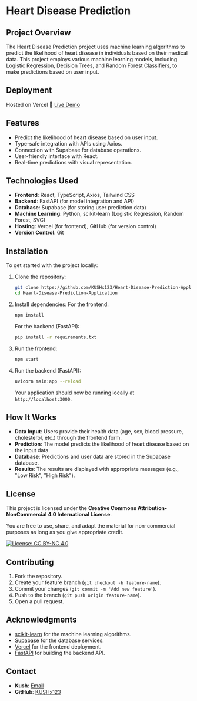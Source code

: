 # Heart Disease Prediction

## Project Overview

The Heart Disease Prediction project uses machine learning algorithms to predict the likelihood of heart disease in individuals based on their medical data. This project employs various machine learning models, including Logistic Regression, Decision Trees, and Random Forest Classifiers, to make predictions based on user input.

## Deployment

Hosted on Vercel
🔗 [Live Demo](https://heart-disease-prediction-application.vercel.app/)

## Features

- Predict the likelihood of heart disease based on user input.
- Type-safe integration with APIs using Axios.
- Connection with Supabase for database operations.
- User-friendly interface with React.
- Real-time predictions with visual representation.

## Technologies Used

- **Frontend**: React, TypeScript, Axios, Tailwind CSS
- **Backend**: FastAPI (for model integration and API)
- **Database**: Supabase (for storing user prediction data)
- **Machine Learning**: Python, scikit-learn (Logistic Regression, Random Forest, SVC)
- **Hosting**: Vercel (for frontend), GitHub (for version control)
- **Version Control**: Git

## Installation

To get started with the project locally:

1. Clone the repository:
   ```bash
   git clone https://github.com/KUSHx123/Heart-Disease-Prediction-Application.git
   cd Heart-Disease-Prediction-Application
   ```

2. Install dependencies:
   For the frontend:
   ```bash
   npm install
   ```

   For the backend (FastAPI):
   ```bash
   pip install -r requirements.txt
   ```

3. Run the frontend:
   ```bash
   npm start
   ```

4. Run the backend (FastAPI):
   ```bash
   uvicorn main:app --reload
   ```

   Your application should now be running locally at `http://localhost:3000`.

## How It Works

- **Data Input**: Users provide their health data (age, sex, blood pressure, cholesterol, etc.) through the frontend form.
- **Prediction**: The model predicts the likelihood of heart disease based on the input data.
- **Database**: Predictions and user data are stored in the Supabase database.
- **Results**: The results are displayed with appropriate messages (e.g., "Low Risk", "High Risk").

## License

This project is licensed under the **Creative Commons Attribution-NonCommercial 4.0 International License**.

You are free to use, share, and adapt the material for non-commercial purposes as long as you give appropriate credit.

[![License: CC BY-NC 4.0](https://img.shields.io/badge/License-CC%20BY--NC%204.0-lightgrey.svg)](https://creativecommons.org/licenses/by-nc/4.0/)

## Contributing

1. Fork the repository.
2. Create your feature branch (`git checkout -b feature-name`).
3. Commit your changes (`git commit -m 'Add new feature'`).
4. Push to the branch (`git push origin feature-name`).
5. Open a pull request.

## Acknowledgments

- [scikit-learn](https://scikit-learn.org/) for the machine learning algorithms.
- [Supabase](https://supabase.io/) for the database services.
- [Vercel](https://vercel.com/) for the frontend deployment.
- [FastAPI](https://fastapi.tiangolo.com/) for building the backend API.

## Contact

- **Kush**: [Email](mailto:kushsinha960@gmail.com)
- **GitHub**: [KUSHx123](https://github.com/KUSHx123)
